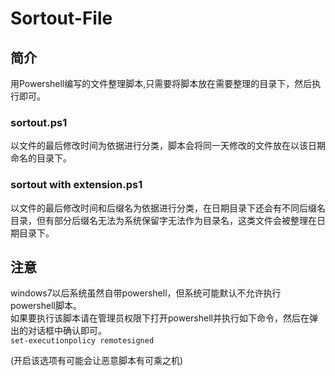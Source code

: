 # Sortout-File
## 简介
用Powershell编写的文件整理脚本,只需要将脚本放在需要整理的目录下，然后执行即可。
### sortout.ps1
以文件的最后修改时间为依据进行分类，脚本会将同一天修改的文件放在以该日期命名的目录下。
### sortout with extension.ps1
以文件的最后修改时间和后缀名为依据进行分类，在日期目录下还会有不同后缀名目录，但有部分后缀名无法为系统保留字无法作为目录名，这类文件会被整理在日期目录下。
## 注意
windows7以后系统虽然自带powershell，但系统可能默认不允许执行powershell脚本。  
如果要执行该脚本请在管理员权限下打开powershell并执行如下命令，然后在弹出的对话框中确认即可。  
`set-executionpolicy remotesigned`  

(开启该选项有可能会让恶意脚本有可乘之机)
